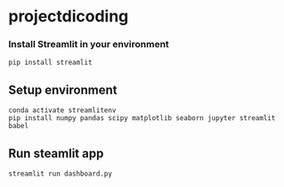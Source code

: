 # projectdicoding
### Install Streamlit in your environment
```
pip install streamlit
```
## Setup environment
```
conda activate streamlitenv
pip install numpy pandas scipy matplotlib seaborn jupyter streamlit babel
```
## Run steamlit app
```
streamlit run dashboard.py
